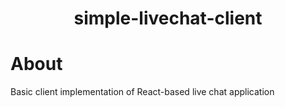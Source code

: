 <h1 align="center">
  simple-livechat-client
</h1>

# About
  Basic client implementation of React-based live chat application